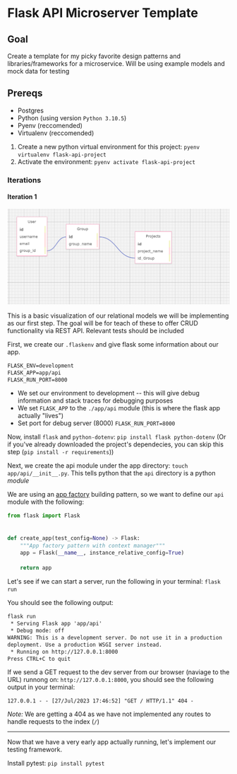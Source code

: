 # Flask API Microserver Template

## Goal

Create a template for my picky favorite design patterns and libraries/frameworks for a microservice. Will be using example models and mock data for testing

## Prereqs

* Postgres
* Python (using version `Python 3.10.5`)
* Pyenv (reccomended)
* Virtualenv (reccomended)

1. Create a new python virtual environment for this project: `pyenv virtualenv flask-api-project`
2. Activate the environment: `pyenv activate flask-api-project`

### Iterations

#### Iteration 1

![Basic table set up for Users, Group, Projects](./img/user_auth_tables.png)

This is a basic visualization of our relational models we will be implementing as our first step. The goal will be for teach of these to offer CRUD functionality via REST API. Relevant tests should be included

First, we create our `.flaskenv` and give flask some information about our app.

```
FLASK_ENV=development
FLASK_APP=app/api
FLASK_RUN_PORT=8000
```

* We set our environment to development -- this will give debug information and stack traces for debugging purposes
* We set `FLASK_APP` to the `./app/api` module (this is where the flask app actually "lives")
* Set port for debug server (8000) `FLASK_RUN_PORT=8000`

Now, install `flask` and `python-dotenv`: `pip install flask python-dotenv` (Or if you've already downloaded the project's dependecies, you can skip this step (`pip install -r requirements`))

Next, we create the api module under the app directory: `touch app/api/__init__.py`. This tells python that the `api` directory is a python *module*

We are using an [app factory](https://flask.palletsprojects.com/en/2.3.x/patterns/appfactories/) building pattern, so we want to define our `api` module with the following:

```python
from flask import Flask


def create_app(test_config=None) -> Flask:
    """App factory pattern with context manager"""
    app = Flask(__name__, instance_relative_config=True)

    return app
```

Let's see if we can start a server, run the following in your terminal: `flask run`

You should see the following output:

```shell
flask run
 * Serving Flask app 'app/api'
 * Debug mode: off
WARNING: This is a development server. Do not use it in a production deployment. Use a production WSGI server instead.
 * Running on http://127.0.0.1:8000
Press CTRL+C to quit
```

If we send a GET request to the dev server from our browser (naviage to the URL) runnong on: `http://127.0.0.1:8000`, you should see the following output in your terminal:

```shell
127.0.0.1 - - [27/Jul/2023 17:46:52] "GET / HTTP/1.1" 404 -
```

*Note:* We are getting a 404 as we have not implemented any routes to handle requests to the index (`/`)

---

Now that we have a very early app actually running, let's implement our testing framework.

Install pytest: `pip install pytest`